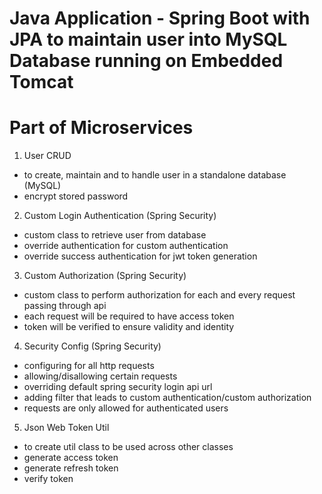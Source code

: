 # Java Application - Spring Boot with JPA to maintain user into MySQL Database running on Embedded Tomcat

# Part of Microservices

1) User CRUD
- to create, maintain and to handle user in a standalone database (MySQL)
- encrypt stored password

2) Custom Login Authentication (Spring Security)
- custom class to retrieve user from database
- override authentication for custom authentication
- override success authentication for jwt token generation

3) Custom Authorization (Spring Security)
- custom class to perform authorization for each and every request passing through api
- each request will be required to have access token
- token will be verified to ensure validity and identity

4) Security Config (Spring Security)
- configuring for all http requests
- allowing/disallowing certain requests
- overriding default spring security login api url
- adding filter that leads to custom authentication/custom authorization
- requests are only allowed for authenticated users

5) Json Web Token Util
- to create util class to be used across other classes
- generate access token
- generate refresh token
- verify token

